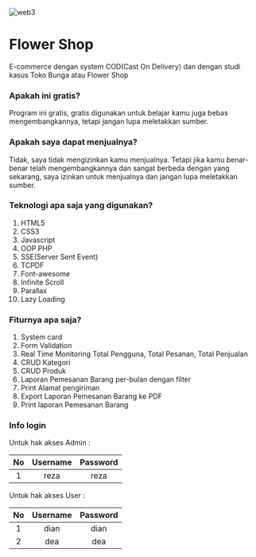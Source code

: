 ![web3](https://user-images.githubusercontent.com/47538721/72294639-8ac77100-3688-11ea-84ac-7fafe973be0d.png)
# Flower Shop
E-commerce dengan system COD(Cast On Delivery) dan dengan studi kasus Toko Bunga atau Flower Shop

### Apakah ini gratis?
Program ini gratis, gratis digunakan untuk belajar kamu juga bebas mengembangkannya, tetapi jangan lupa meletakkan sumber.
### Apakah saya dapat menjualnya?
Tidak, saya tidak mengizinkan kamu menjualnya. Tetapi jika kamu benar-benar telah mengembangkannya dan sangat berbeda dengan yang sekarang, saya izinkan untuk menjualnya dan jangan lupa meletakkan sumber.

### Teknologi apa saja yang digunakan?
1. HTML5
2. CSS3
3. Javascript
4. OOP PHP
5. SSE(Server Sent Event)
6. TCPDF
7. Font-awesome
8. Infinite Scroll
9. Parallax
10. Lazy Loading

### Fiturnya apa saja?
1. System card
5. Form Validation
6. Real Time Monitoring Total Pengguna, Total Pesanan, Total Penjualan
7. CRUD Kategori
8. CRUD Produk
9. Laporan Pemesanan Barang per-bulan dengan filter
10. Print Alamat pengiriman
11. Export Laporan Pemesanan Barang ke PDF
12. Print laporan Pemesanan Barang

### Info login
Untuk hak akses Admin :

**No**|**Username**|**Password**
:----:|:----:|:-----:
1|reza|reza

Untuk hak akses User :

**No**|**Username**|**Password**
:----:|:----:|:-----:
1|dian|dian
2|dea|dea
